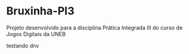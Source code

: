 # Bruxinha-PI3
 Projeto desenvolvido para a disciplina Prática Integrada III do curso de Jogos Digitais da UNEB

testando dnv
